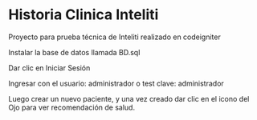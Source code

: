# Historia Clinica Inteliti
Proyecto para prueba técnica de Inteliti realizado en codeigniter

Instalar la base de datos llamada BD.sql

Dar clic en Iniciar Sesión

Ingresar con el usuario: administrador o test
clave: administrador

Luego crear un nuevo paciente, y una vez creado dar clic en el icono del Ojo para ver recomendación de salud. 

